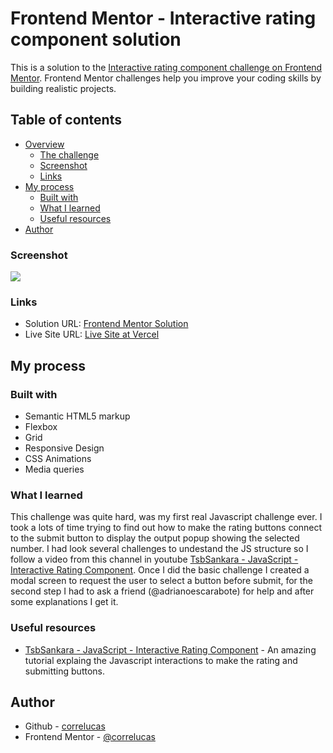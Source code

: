 # Frontend Mentor - Interactive rating component solution

This is a solution to the [Interactive rating component challenge on Frontend Mentor](https://www.frontendmentor.io/challenges/interactive-rating-component-koxpeBUmI). Frontend Mentor challenges help you improve your coding skills by building realistic projects. 

## Table of contents

- [Overview](#overview)
  - [The challenge](#the-challenge)
  - [Screenshot](#screenshot)
  - [Links](#links)
- [My process](#my-process)
  - [Built with](#built-with)
  - [What I learned](#what-i-learned)
  - [Useful resources](#useful-resources)
- [Author](#author)


### Screenshot

![](./screenshot/screenshot-desktop.png)

### Links

- Solution URL: [Frontend Mentor Solution](https://www.frontendmentor.io/solutions/art-gallery-website-vanilla-css-custom-animations-and-hover-effects-dLv-qOWmK2)
- Live Site URL: [Live Site at Vercel](https://interactive-rating-component-seven-rouge.vercel.app/)
## My process

### Built with

- Semantic HTML5 markup
- Flexbox
- Grid
- Responsive Design
- CSS Animations
- Media queries

### What I learned

This challenge was quite hard, was my first real Javascript challenge ever. I took a lots of time trying to find out how to make the rating buttons connect to the submit button to display the output popup showing the selected number. I had look several challenges to undestand the JS structure so I follow a video from this channel in youtube [TsbSankara - JavaScript - Interactive Rating Component](https://www.youtube.com/watch?v=cQnUopEeZgw). Once I did the basic challenge I created a modal screen to request the user to select a button before submit, for the second step I had to ask a friend (@adrianoescarabote) for help and after some explanations I get it. 

### Useful resources

- [TsbSankara - JavaScript - Interactive Rating Component](https://www.youtube.com/watch?v=cQnUopEeZgw) - An amazing tutorial explaing the Javascript interactions to make the rating and submitting buttons.


## Author

- Github - [correlucas](https://github.com/correlucas/)
- Frontend Mentor - [@correlucas](https://www.frontendmentor.io/profile/correlucas)